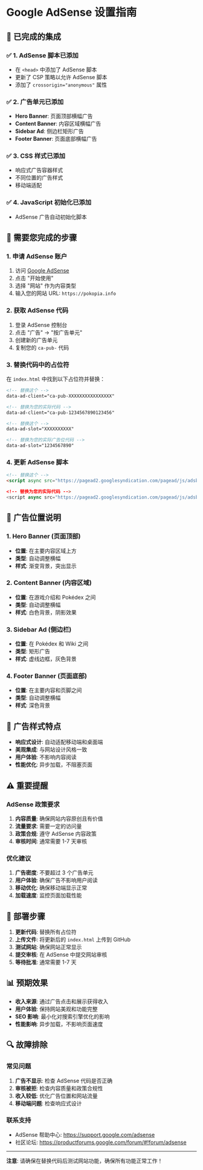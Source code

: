 # Google AdSense 设置指南

## 🎯 已完成的集成

### ✅ 1. AdSense 脚本已添加
- 在 `<head>` 中添加了 AdSense 脚本
- 更新了 CSP 策略以允许 AdSense 脚本
- 添加了 `crossorigin="anonymous"` 属性

### ✅ 2. 广告单元已添加
- **Hero Banner**: 页面顶部横幅广告
- **Content Banner**: 内容区域横幅广告  
- **Sidebar Ad**: 侧边栏矩形广告
- **Footer Banner**: 页面底部横幅广告

### ✅ 3. CSS 样式已添加
- 响应式广告容器样式
- 不同位置的广告样式
- 移动端适配

### ✅ 4. JavaScript 初始化已添加
- AdSense 广告自动初始化脚本

## 🔧 需要您完成的步骤

### 1. 申请 AdSense 账户
1. 访问 [Google AdSense](https://www.google.com/adsense/)
2. 点击 "开始使用"
3. 选择 "网站" 作为内容类型
4. 输入您的网站 URL: `https://pokopia.info`

### 2. 获取 AdSense 代码
1. 登录 AdSense 控制台
2. 点击 "广告" → "按广告单元"
3. 创建新的广告单元
4. 复制您的 `ca-pub-` 代码

### 3. 替换代码中的占位符
在 `index.html` 中找到以下占位符并替换：

```html
<!-- 替换这个 -->
data-ad-client="ca-pub-XXXXXXXXXXXXXXXX"

<!-- 替换为您的实际代码 -->
data-ad-client="ca-pub-1234567890123456"
```

```html
<!-- 替换这个 -->
data-ad-slot="XXXXXXXXXX"

<!-- 替换为您的实际广告位代码 -->
data-ad-slot="1234567890"
```

### 4. 更新 AdSense 脚本
```html
<!-- 替换这个 -->
<script async src="https://pagead2.googlesyndication.com/pagead/js/adsbygoogle.js?client=ca-pub-XXXXXXXXXXXXXXXX"

<!-- 替换为您的实际代码 -->
<script async src="https://pagead2.googlesyndication.com/pagead/js/adsbygoogle.js?client=ca-pub-1234567890123456"
```

## 📍 广告位置说明

### 1. Hero Banner (页面顶部)
- **位置**: 在主要内容区域上方
- **类型**: 自动调整横幅
- **样式**: 渐变背景，突出显示

### 2. Content Banner (内容区域)
- **位置**: 在游戏介绍和 Pokédex 之间
- **类型**: 自动调整横幅
- **样式**: 白色背景，阴影效果

### 3. Sidebar Ad (侧边栏)
- **位置**: 在 Pokédex 和 Wiki 之间
- **类型**: 矩形广告
- **样式**: 虚线边框，灰色背景

### 4. Footer Banner (页面底部)
- **位置**: 在主要内容和页脚之间
- **类型**: 自动调整横幅
- **样式**: 深色背景

## 🎨 广告样式特点

- **响应式设计**: 自动适配移动端和桌面端
- **美观集成**: 与网站设计风格一致
- **用户体验**: 不影响内容阅读
- **性能优化**: 异步加载，不阻塞页面

## ⚠️ 重要提醒

### AdSense 政策要求
1. **内容质量**: 确保网站内容原创且有价值
2. **流量要求**: 需要一定的访问量
3. **政策合规**: 遵守 AdSense 内容政策
4. **审核时间**: 通常需要 1-7 天审核

### 优化建议
1. **广告密度**: 不要超过 3 个广告单元
2. **用户体验**: 确保广告不影响用户阅读
3. **移动优化**: 确保移动端显示正常
4. **加载速度**: 监控页面加载性能

## 🚀 部署步骤

1. **更新代码**: 替换所有占位符
2. **上传文件**: 将更新后的 `index.html` 上传到 GitHub
3. **测试网站**: 确保网站正常显示
4. **提交审核**: 在 AdSense 中提交网站审核
5. **等待批准**: 通常需要 1-7 天

## 📊 预期效果

- **收入来源**: 通过广告点击和展示获得收入
- **用户体验**: 保持网站美观和功能完整
- **SEO 影响**: 最小化对搜索引擎优化的影响
- **性能影响**: 异步加载，不影响页面速度

## 🔍 故障排除

### 常见问题
1. **广告不显示**: 检查 AdSense 代码是否正确
2. **审核被拒**: 检查内容质量和政策合规性
3. **收入较低**: 优化广告位置和网站流量
4. **移动端问题**: 检查响应式设计

### 联系支持
- AdSense 帮助中心: https://support.google.com/adsense
- 社区论坛: https://productforums.google.com/forum/#!forum/adsense

---

**注意**: 请确保在替换代码后测试网站功能，确保所有功能正常工作！

